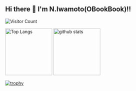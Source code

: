 ## Hi there 👋 I'm N.Iwamoto(OBookBook)!! 

![Visitor Count](https://komarev.com/ghpvc/?username=OBookBook)

<p align="left">
  <img alt="Top Langs" height="150px" src="https://github-readme-stats.vercel.app/api/top-langs/?username=OBookBook&layout=compact&show_icons=true&theme=onedark" />
  <img alt="github stats" height="150px" src="https://github-readme-stats.vercel.app/api?username=OBookBook&theme=onedark&show_icons=ture" />
</p>

[![trophy](https://github-profile-trophy.vercel.app/?username=OBookBook&theme=onedark&column=8)](https://github.com/ryo-ma/github-profile-trophy)
